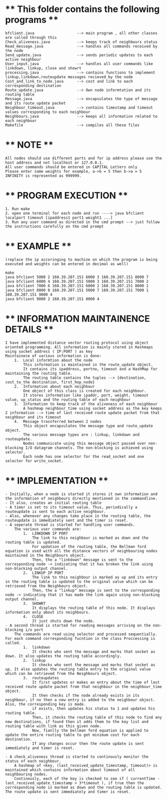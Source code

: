** This folder contains the following programs **
=================================================
	
	bfclient.java					--> main program , all other classes are called through this
	Check_aliveness.java			--> keeps track of neighbours status
	Read_message.java				--> handles all commands received by the node		
	Send_update.java				--> sends periodic updates to each active neighbour
	User_input.java					--> handles all user commands like linkdown, linkup, close and showrt
	processing.java					--> contains functions to implement linkup,linkdown,routeupdate messages recieved by the node
	Cost_and_link_to_node.java		--> cost and link to each corresponding destination
	Route_update.java				--> Own node informtation and its routing table
	Message.java					--> encapsulates the type of message and its route_update packet
	Neighbour_timeout.java			--> contains timestamp and timeout values corresponding to each neighbour
	Neighbours.java					--> keeps all information related to each neighbour
	Makefile						--> compiles all these files

	
** NOTE **
==========
	All nodes should use different ports and for ip address please use the host address and not localhost or 127.0.0.1.
	All user commands should be entered in CAPITAL Letters only
	Please enter same weights for example, a->b = 5 then b->a = 5
	INFINITY is represented as 999999.

** PROGRAM EXECUTION ** 
=======================
	1. Run make 
	2. open one terminal for each node and run ----> java bfclient localport timeout [ipaddress1 port1 weight1 ...]
	3. Run any user command as directed in the cmd prompt --> just follow the instructions carefully on the cmd prompt

** EXAMPLE ** 
=============
	(replace the ip accoringing to machine on which the program is being executed and weights can be entered in decimal as well)

	make
	java bfclient 5000 2 160.39.207.151 6000 3 160.39.207.151 8000 7
	java bfclient 6000 4 160.39.207.151 5000 3 160.39.207.151 7000 2
	java bfclient 7000 6 160.39.207.151 6000 2 160.39.207.151 8000 1
	java bfclient 8000 8 160.39.207.151 5000 7 160.39.207.151 7000 1 160.39.207.151 9000 4
	java bfclient 9000 2 160.39.207.151 8000 4


** INFORMATION MAINTAINENCE DETAILS **
======================================
	I have implemented distance vector routing protocol using object oriented programming. All information is mainly stored in Hashmaps using socket address ( IP:PORT ) as key
	Maintainece of various information is done:
		1. 	Local informtion about the node
			This information is maintained in the route_update object. 
			It contains its ipaddress, portno, timeout and a HashMap for maintaining the routing table.
			The routing table contains the tuples --> {destination, cost_to_the destination, first_hop_node} 
		2.	Information about each neighbour
			One object of this class is created for each neighbour.
			It stores information like ipaddr, port, weight, timeout value, up_status and the routing table of each neighbour
		3.	Information to keep track of the aliveness of each neighbour
			A hashmap neighbour_time using socket address as the key keeps 2 information --> time of last received route update packet from that neighbour and its timeout
		4. 	Message trasnferred between 2 nodes
			This object encapsulates the message type and route_update object. 
			The various message types are : linkup, linkdown and routeupdate.
			Nodes communicate using this message object passed over non-blocking I/O datagram channels. The non-blocking is achieved using selector.
			Each node has one selector for the read_socket and one selector for write_socket.

** IMPLEMENTATION **
====================
	- Initially, when a node is started it stores it own information and the information of neighbours directly mentioned in the commandline. 
	- It also, creates an initial routing table
	- A timer is set to its timeout value. Thus, periodically a routeupdate is sent to each active neighbour.
	- Also, whenever any changes take place in the routing table, the routeupdate is immediately sent and the timer is reset.
	- A seperate thread is started for handling user commands.
		The various user commands are:
			1.	LINKDOWN IP PORT
				The link to this neighbour is marked as down and the routing table is updated. 
				For updation of the routing table, the Bellman ford equation is used with all the distance vectors of neighbouring nodes maintained in the Neighbours object.
				Then, the a "linkdown" message is sent to the corresponding node -> indicating that it has broken the link using non-blocking output channel.
			2.	LINKUP IP PORT
				The link to this neighbour is marked as up and its entry in the routing table is updated to the original value which can be retrieved from the Neighbours object.
				Then, the a "linkup" message is sent to the corresponding node -> indicating that it has made the link again using non-blocking output channel.
			3.  SHOWRT
				It displays the routing table of this node. It displays information only about its neighbours. 
			4. 	CLOSE
				It just shuts down the node.
	- A second thread is started for reading messages arriving on the non-blocking i/o port
		The commands are read using selector and processed sequentially. For each command corresponding fucntion in the class Proccessing is called.	
			1. 	linkdown
				It checks who sent the message and marks that socket as down. It also updates the routing table accordingly.
			2.	linkup
				It checks who sent the message and marks that socket as up. It also updates the routing table entry to the original value which can be retrieved from the Neighbours object.
			3. 	routeupdates
				It first updates or makes an entry about the time of last received route update packet from that neighbour in the neighbour_time object.
				It then checks if the node already exists in its neighbour, if no then a new entry is added to the neighbour object. Also, the corresponding key is made.
				if exists, then updates his status to 1 and updates his routing table.
				Then, it checks the routing table of this node to find any new destinations, if found then it adds them to the key list and routing table with link as this given node.
				Now, fianlly the bellman ford equation is applied to update the entire routing table to get minimum cost for each destination.
				If any changes occur then the route update is sent immediately and timer is reset.

	- A check_aliveness thread is started to continously monitor the status of each neighbour.
		A hashmap of <key, (last_received_update_timestamp, timeout)> is maintained which contains information about timeout of all neighbouring nodes.
		Continously, each of the key is checked to see if ( currentTime - last_received_update_timestamp > 3*timeout ), if true then the corresponding node is marked as down and the routing table is updated. The route update is sent immediately and timer is reset.



	
	